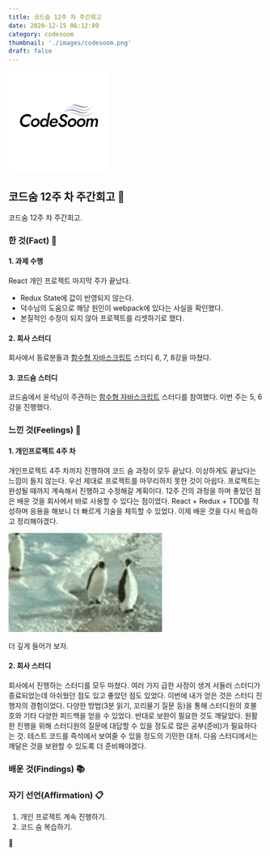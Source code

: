 ```yaml
---
title: 코드숨 12주 차 주간회고
date: 2020-12-15 06:12:89
category: codesoom
thumbnail: './images/codesoom.png'
draft: false
---
```


![](./images/codesoom.png)

## 코드숨 12주 차 주간회고 🚀

코드숨 12주 차 주간회고.

### 한 것(Fact) 🔧

#### 1. 과제 수행

React 개인 프로젝트 마지막 주가 끝났다.

- Redux State에 값이 반영되지 않는다.
- 덕수님의 도움으로 해당 원인이 webpack에 있다는 사실을 확인했다.
- 본질적인 수정이 되지 않아 프로젝트를 리셋하기로 했다.

#### 2. 회사 스터디

회사에서 동료분들과 [함수형 자바스크립트](http://www.yes24.com/Product/Goods/58181696?OzSrank=17) 스터디 6, 7, 8강을 마쳤다.

#### 3. 코드숨 스터디

코드숨에서 윤석님이 주관하는 [함수형 자바스크립트](http://www.yes24.com/Product/Goods/58181696?OzSrank=17) 스터디를 참여했다.
이번 주는 5, 6강을 진행했다.

### 느낀 것(Feelings) 🙏

#### 1. 개인프로젝트 4주 차

개인프로젝트 4주 차까지 진행하여 코드 숨 과정이 모두 끝났다.
이상하게도 끝났다는 느낌이 들지 않는다.
우선 제대로 프로젝트를 마무리하지 못한 것이 아쉽다.
프로젝트는 완성될 때까지 계속해서 진행하고 수정해갈 계획이다.
12주 간의 과정을 하며 좋았던 점은 배운 것을 회사에서 바로 사용할 수 있다는 점이었다.
React + Redux + TDD를 작성하며 응용을 해보니 더 빠르게 기술을 체득할 수 있었다.
이제 배운 것을 다시 복습하고 정리해야겠다.

![](../images/deep-dive.gif)

더 깊게 들어가 보자.

#### 2. 회사 스터디

회사에서 진행하는 스터디를 모두 마쳤다.
여러 가지 급한 사정이 생겨 서둘러 스터디가 종료되었는데 아쉬웠던 점도 있고 좋았던 점도 있었다.
이번에 내가 얻은 것은 스터디 진행자의 경험이었다.
다양한 방법(3분 읽기, 꼬리물기 질문 등)을 통해 스터디원의 호불호와 기타 다양한 피드백을 얻을 수 있었다.
반대로 보완이 필요한 것도 깨달았다.
원활한 진행을 위해 스터디원의 질문에 대답할 수 있을 정도로 많은 공부(준비)가 필요하다는 것.
테스트 코드를 즉석에서 보여줄 수 있을 정도의 기민한 대처.
다음 스터디에서는 깨달은 것을 보완할 수 있도록 더 준비해야겠다.

### 배운 것(Findings) 📚

### 자기 선언(Affirmation) 📋

1. 개인 프로젝트 계속 진행하기.
2. 코드 숨 복습하기.

👋
